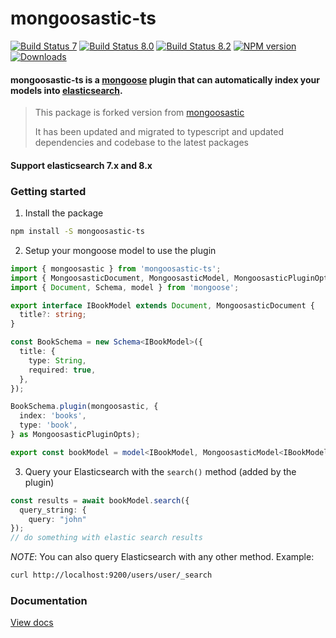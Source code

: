 # mongoosastic-ts

[![Build Status 7](https://github.com/meabed/mongoosastic-ts/actions/workflows/ci-7.yml/badge.svg)](https://github.com/meabed/mongoosastic-ts/actions/workflows/ci-7.yml)
[![Build Status 8.0](https://github.com/meabed/mongoosastic-ts/actions/workflows/ci-8-0.yml/badge.svg)](https://github.com/meabed/mongoosastic-ts/actions/workflows/ci-8-0.yml)
[![Build Status 8.2](https://github.com/meabed/mongoosastic-ts/actions/workflows/ci-8-2.yml/badge.svg)](https://github.com/meabed/mongoosastic-ts/actions/workflows/ci-8-2.yml)
[![NPM version](https://img.shields.io/npm/v/mongoosastic-ts.svg)](https://www.npmjs.com/package/mongoosastic-ts)
[![Downloads](https://img.shields.io/npm/dm/mongoosastic-ts.svg)](https://www.npmjs.com/package/mongoosastic-ts)

#### mongoosastic-ts is a [mongoose](http://mongoosejs.com/) plugin that can automatically index your models into [elasticsearch](https://www.elastic.co/).

> This package is forked version from [mongoosastic](https://github.com/mongoosastic/mongoosastic)
>
> It has been updated and migrated to typescript and updated dependencies and codebase to the latest packages

#### Support elasticsearch 7.x and 8.x

### Getting started

1. Install the package

```bash
npm install -S mongoosastic-ts
```

2. Setup your mongoose model to use the plugin

```typescript
import { mongoosastic } from 'mongoosastic-ts';
import { MongoosasticDocument, MongoosasticModel, MongoosasticPluginOpts } from 'mongoosastic-ts/dist/types';
import { Document, Schema, model } from 'mongoose';

export interface IBookModel extends Document, MongoosasticDocument {
  title?: string;
}

const BookSchema = new Schema<IBookModel>({
  title: {
    type: String,
    required: true,
  },
});

BookSchema.plugin(mongoosastic, {
  index: 'books',
  type: 'book',
} as MongoosasticPluginOpts);

export const bookModel = model<IBookModel, MongoosasticModel<IBookModel>>('Book', BookSchema);
```

3. Query your Elasticsearch with the `search()` method (added by the plugin)

```typescript
const results = await bookModel.search({
  query_string: {
    query: "john"
});
// do something with elastic search results
```

_NOTE_: You can also query Elasticsearch with any other method. Example:

```bash
curl http://localhost:9200/users/user/_search
```

### Documentation

[View docs](docs/README.md)
